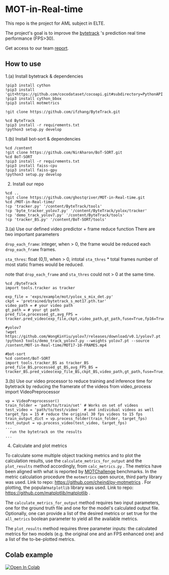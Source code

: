 # MOT-in-Real-time

This repo is the project for AML subject in ELTE.

The project's goal is to improve the [bytetrack](https://github.com/ifzhang/ByteTrack) 's prediction real time performance (FPS>30).

Get access to our team [report](https://docs.google.com/document/d/1CL5NLqxpi42jAJE1RuJuDSf8qFIHfQXw/edit?usp=sharing&ouid=109729230889422611512&rtpof=true&sd=true).

## How to use

1.(a) Install bytetrack & dependencies
```shell
!pip3 install cython
!pip3 install 'git+https://github.com/cocodataset/cocoapi.git#subdirectory=PythonAPI'
!pip3 install cython_bbox
!pip3 install motmetrics

!git clone https://github.com/ifzhang/ByteTrack.git

%cd ByteTrack
!pip3 install -r requirements.txt
!python3 setup.py develop
```
1.(b) Install bot-sort & dependencies
```shell
%cd /content
!git clone https://github.com/NirAharon/BoT-SORT.git
%cd BoT-SORT
!pip3 install -r requirements.txt
!pip3 install faiss-cpu
!pip3 install faiss-gpu
!python3 setup.py develop
```
2. Install our repo
```shell
%cd ..
!git clone https://github.com/ghostqriver/MOT-in-Real-time.git
%cd /MOT-in-Real-time/
!cp 'tracker.py' '/content/ByteTrack/tools'
!cp 'byte_tracker_yolov7.py' '/content/ByteTrack/yolox/tracker'
!cp 'demo_track_yolov7.py' '/content/ByteTrack/tools'
!cp 'tracker_BS.py' '/content/BoT-SORT/tools'
```

3.(a) Use our defined video predictor + frame reduce function
There are two important parameters 

```drop_each_frame```: integer, when > 0, the frame would be reduced each ```drop_each_frame``` frames.

```sta_thres```: float (0,1), when > 0, intotal ```sta_thres``` * total frames number of most static frames would be reduced.

note that ```drop_each_frame``` and ```sta_thres``` could not > 0 at the same time.
```shell
%cd /ByteTrack
import tools.tracker as tracker

exp_file = 'exps/example/mot/yolox_s_mix_det.py'
ckpt = 'pretrained/bytetrack_s_mot17.pth.tar'
video_path = # your video path
gt_path = # your gt path
pred_file,processed_gt,avg_FPS = tracker.pred_video(exp_file,ckpt,video_path,gt_path,fuse=True,fp16=True,drop_each_frame=0,sta_thres=0.5)

#yolov7
!wget https://github.com/WongKinYiu/yolov7/releases/download/v0.1/yolov7.pt
!python3 tools/demo_track_yolov7.py --weights yolov7.pt --source /content/MOT-in-Real-time/MOT17-10-FRAMES.mp4

#bot-sort
%cd content/BoT-SORT
import tools.tracker_BS as tracker_BS
pred_file_BS,processed_gt_BS,avg_FPS_BS = tracker_BS.pred_video(exp_file_BS,ckpt_BS,video_path,gt_path,fuse=True,fp16=True,sta_thres=0.5)
```
3.(b) Use our video processor to reduce training and inference time for bytetrack by reducing the framerate of the videos
from video_process import VideoPreprocessor
```shell
vp = VideoPreprocessor()
train_folder = 'path/to/train/set' # Works on set of videos
test_video = 'path/to/test/video'  # and individual videos as well
target_fps = 15 # reduce the original 30 fps videos to 15 fps
train_output_dict = vp.process_folder(train_folder, target_fps)  
test_output = vp.process_video(test_video, target_fps)
...
  run the bytetrack on the results
...
```
4. Calculate and plot metrics

  To calculate some multiple object tracking metrics and to plot the calculation results, use the ```calculate_metrics_for_output``` and the ```plot_results``` method accordingly, from ```calc_metrics.py``` . The metrics have been aligned with what is reported by [MOTChallenge](https://motchallenge.net/) benchmarks. In the metric calculation procedure the ```motmetrics``` open source, third party library was used. Link to repo: https://github.com/cheind/py-motmetrics . For plotting,  the popular```matplotlib``` library was used. Link to repo: https://github.com/matplotlib/matplotlib .

The ```calculate_metrics_for_output``` method requires two input parameters, one for the ground truth file and one for the model's calculated output file. Optionally, one can provide a list of the desired metrics or set true for the ```all_metrics``` boolean parameter to yield all the available metrics. 

The ```plot_results``` method requires three parameter inputs: the calculated metrics for two models (e.g. the original one and an FPS enhanced one) and a list of the to-be-plotted metrics.




## Colab example

[![Open In Colab](https://colab.research.google.com/assets/colab-badge.svg)](https://colab.research.google.com/drive/1w_4PgAOQ-biOVtb2UCGuL2stxI_eCBpu?usp=sharing)
